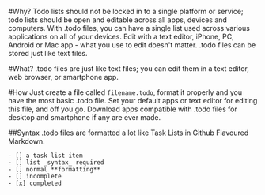 #Why?
Todo lists should not be locked in to a single platform or service; todo lists should be open and editable across all apps, devices and computers. With .todo files, you can have a single list used across various applications on all of your devices. Edit with a text editor, iPhone, PC, Android or Mac app - what you use to edit doesn't matter. .todo files can be stored just like text files.

#What?
.todo files are just like text files; you can edit them in a text editor, web browser, or smartphone app. 

#How
Just create a file called `filename.todo`, format it properly and you have the most basic .todo file. Set your default apps or text editor for editing this file, and off you go. Download apps compatible with .todo files for desktop and smartphone if any are ever made.

##Syntax
.todo files are formatted a lot like Task Lists in Github Flavoured Markdown.

```.todo
- [] a task list item
- [] list _syntax_ required
- [] normal **formatting**
- [] incomplete
- [x] completed
```

